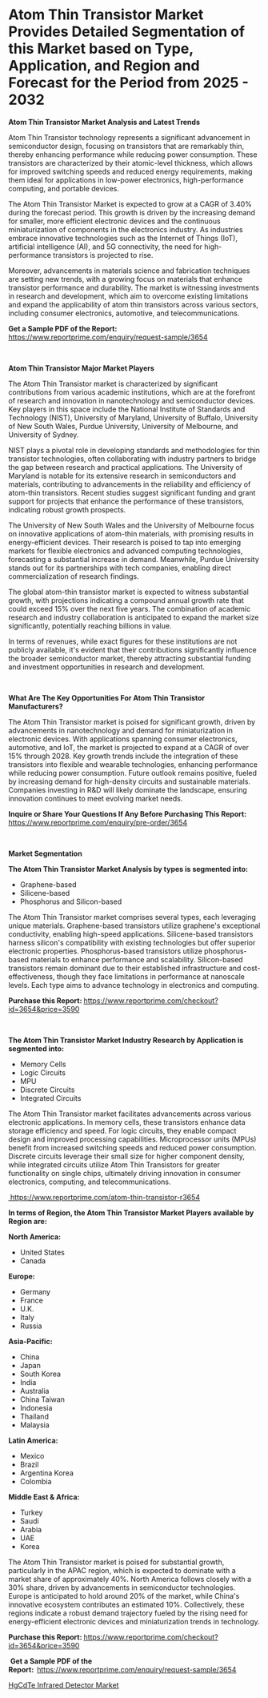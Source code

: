 <p><h1>Atom Thin Transistor Market Provides Detailed Segmentation of this Market based on Type, Application, and Region and Forecast for the Period from 2025 - 2032</h1></p><p><strong>Atom Thin Transistor Market Analysis and Latest Trends</strong></p>
<p><p>Atom Thin Transistor technology represents a significant advancement in semiconductor design, focusing on transistors that are remarkably thin, thereby enhancing performance while reducing power consumption. These transistors are characterized by their atomic-level thickness, which allows for improved switching speeds and reduced energy requirements, making them ideal for applications in low-power electronics, high-performance computing, and portable devices.</p><p>The Atom Thin Transistor Market is expected to grow at a CAGR of 3.40% during the forecast period. This growth is driven by the increasing demand for smaller, more efficient electronic devices and the continuous miniaturization of components in the electronics industry. As industries embrace innovative technologies such as the Internet of Things (IoT), artificial intelligence (AI), and 5G connectivity, the need for high-performance transistors is projected to rise.</p><p>Moreover, advancements in materials science and fabrication techniques are setting new trends, with a growing focus on materials that enhance transistor performance and durability. The market is witnessing investments in research and development, which aim to overcome existing limitations and expand the applicability of atom thin transistors across various sectors, including consumer electronics, automotive, and telecommunications.</p></p>
<p><strong>Get a Sample PDF of the Report:&nbsp;</strong> <a href="https://www.reportprime.com/enquiry/request-sample/3654?utm_campaign=3456&utm_medium=2&utm_source=Github&utm_content=ia&utm_term=18032025&utm_id=atom-thin-transistor">https://www.reportprime.com/enquiry/request-sample/3654</a></p>
<p>&nbsp;</p>
<p><strong>Atom Thin Transistor Major Market Players</strong></p>
<p><p>The Atom Thin Transistor market is characterized by significant contributions from various academic institutions, which are at the forefront of research and innovation in nanotechnology and semiconductor devices. Key players in this space include the National Institute of Standards and Technology (NIST), University of Maryland, University of Buffalo, University of New South Wales, Purdue University, University of Melbourne, and University of Sydney.</p><p>NIST plays a pivotal role in developing standards and methodologies for thin transistor technologies, often collaborating with industry partners to bridge the gap between research and practical applications. The University of Maryland is notable for its extensive research in semiconductors and materials, contributing to advancements in the reliability and efficiency of atom-thin transistors. Recent studies suggest significant funding and grant support for projects that enhance the performance of these transistors, indicating robust growth prospects.</p><p>The University of New South Wales and the University of Melbourne focus on innovative applications of atom-thin materials, with promising results in energy-efficient devices. Their research is poised to tap into emerging markets for flexible electronics and advanced computing technologies, forecasting a substantial increase in demand. Meanwhile, Purdue University stands out for its partnerships with tech companies, enabling direct commercialization of research findings.</p><p>The global atom-thin transistor market is expected to witness substantial growth, with projections indicating a compound annual growth rate that could exceed 15% over the next five years. The combination of academic research and industry collaboration is anticipated to expand the market size significantly, potentially reaching billions in value.</p><p>In terms of revenues, while exact figures for these institutions are not publicly available, it's evident that their contributions significantly influence the broader semiconductor market, thereby attracting substantial funding and investment opportunities in research and development.</p></p>
<p>&nbsp;</p>
<p><strong>What Are The Key Opportunities For Atom Thin Transistor Manufacturers?</strong></p>
<p><p>The Atom Thin Transistor market is poised for significant growth, driven by advancements in nanotechnology and demand for miniaturization in electronic devices. With applications spanning consumer electronics, automotive, and IoT, the market is projected to expand at a CAGR of over 15% through 2028. Key growth trends include the integration of these transistors into flexible and wearable technologies, enhancing performance while reducing power consumption. Future outlook remains positive, fueled by increasing demand for high-density circuits and sustainable materials. Companies investing in R&D will likely dominate the landscape, ensuring innovation continues to meet evolving market needs.</p></p>
<p><strong>Inquire or Share Your Questions If Any Before Purchasing This Report:</strong> <a href="https://www.reportprime.com/enquiry/pre-order/3654?utm_campaign=3456&utm_medium=2&utm_source=Github&utm_content=ia&utm_term=18032025&utm_id=atom-thin-transistor">https://www.reportprime.com/enquiry/pre-order/3654</a></p>
<p>&nbsp;</p>
<p><strong>Market Segmentation</strong></p>
<p><strong>The Atom Thin Transistor Market Analysis by types is segmented into:</strong></p>
<p><ul><li>Graphene-based</li><li>Silicene-based</li><li>Phosphorus and Silicon-based</li></ul></p>
<p><p>The Atom Thin Transistor market comprises several types, each leveraging unique materials. Graphene-based transistors utilize graphene's exceptional conductivity, enabling high-speed applications. Silicene-based transistors harness silicon's compatibility with existing technologies but offer superior electronic properties. Phosphorus-based transistors utilize phosphorus-based materials to enhance performance and scalability. Silicon-based transistors remain dominant due to their established infrastructure and cost-effectiveness, though they face limitations in performance at nanoscale levels. Each type aims to advance technology in electronics and computing.</p></p>
<p><strong>Purchase this Report:&nbsp;</strong><a href="https://www.reportprime.com/checkout?id=3654&price=3590&utm_campaign=3456&utm_medium=2&utm_source=Github&utm_content=ia&utm_term=18032025&utm_id=atom-thin-transistor">https://www.reportprime.com/checkout?id=3654&price=3590</a></p>
<p>&nbsp;</p>
<p><strong>The Atom Thin Transistor Market Industry Research by Application is segmented into:</strong></p>
<p><ul><li>Memory Cells</li><li>Logic Circuits</li><li>MPU</li><li>Discrete Circuits</li><li>Integrated Circuits</li></ul></p>
<p><p>The Atom Thin Transistor market facilitates advancements across various electronic applications. In memory cells, these transistors enhance data storage efficiency and speed. For logic circuits, they enable compact design and improved processing capabilities. Microprocessor units (MPUs) benefit from increased switching speeds and reduced power consumption. Discrete circuits leverage their small size for higher component density, while integrated circuits utilize Atom Thin Transistors for greater functionality on single chips, ultimately driving innovation in consumer electronics, computing, and telecommunications.</p></p>
<p><a href="https://www.reportprime.com/atom-thin-transistor-r3654?utm_campaign=3456&utm_medium=2&utm_source=Github&utm_content=ia&utm_term=18032025&utm_id=atom-thin-transistor">&nbsp;https://www.reportprime.com/atom-thin-transistor-r3654</a></p>
<p><strong>In terms of Region, the Atom Thin Transistor Market Players available by Region are:</strong></p>
<p>
    <p> <strong> North America: </strong>
        <ul>
            <li>United States</li>
            <li>Canada</li>
        </ul>
        </p> 
    <p> <strong> Europe: </strong>
        <ul>
            <li>Germany</li>
            <li>France</li>
            <li>U.K.</li>
            <li>Italy</li>
            <li>Russia</li>
        </ul>
        </p> 
    <p> <strong> Asia-Pacific: </strong>
        <ul>
            <li>China</li>
            <li>Japan</li>
            <li>South Korea</li>
            <li>India</li>
            <li>Australia</li>
            <li>China Taiwan</li>
            <li>Indonesia</li>
            <li>Thailand</li>
            <li>Malaysia</li>
        </ul>
        </p> 
    <p> <strong> Latin America: </strong>
        <ul>
            <li>Mexico</li>
            <li>Brazil</li>
            <li>Argentina Korea</li>
            <li>Colombia</li>
        </ul>
        </p> 
    <p> <strong> Middle East & Africa: </strong>
        <ul>
            <li>Turkey</li>
            <li>Saudi</li>
            <li>Arabia</li>
            <li>UAE</li>
            <li>Korea</li>
        </ul>
    </p>
    </p>
<p><p>The Atom Thin Transistor market is poised for substantial growth, particularly in the APAC region, which is expected to dominate with a market share of approximately 40%. North America follows closely with a 30% share, driven by advancements in semiconductor technologies. Europe is anticipated to hold around 20% of the market, while China's innovative ecosystem contributes an estimated 10%. Collectively, these regions indicate a robust demand trajectory fueled by the rising need for energy-efficient electronic devices and miniaturization trends in technology.</p></p>
<p><strong>Purchase this Report: </strong><a href="https://www.reportprime.com/checkout?id=3654&price=3590&utm_campaign=3456&utm_medium=2&utm_source=Github&utm_content=ia&utm_term=18032025&utm_id=atom-thin-transistor">https://www.reportprime.com/checkout?id=3654&price=3590</a></p>
<p>&nbsp;<strong>Get a Sample PDF of the Report:&nbsp;&nbsp;</strong><a href="https://www.reportprime.com/enquiry/request-sample/3654?utm_campaign=3456&utm_medium=2&utm_source=Github&utm_content=ia&utm_term=18032025&utm_id=atom-thin-transistor">https://www.reportprime.com/enquiry/request-sample/3654</a></p>
<p><strong></strong></p>
<p><p><a href="https://github.com/Mayankdeswa/Market-Research-Report-List-1/blob/main/hgcdte-infrared-detector-market.md?utm_campaign=3456&utm_medium=2&utm_source=Github&utm_content=ia&utm_term=18032025&utm_id=atom-thin-transistor">HgCdTe Infrared Detector Market</a></p></p>